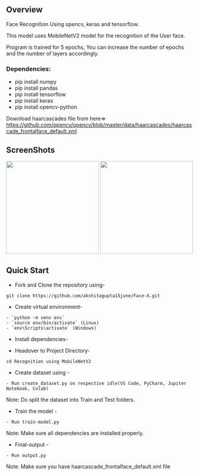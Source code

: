 ## Overview
Face Recognition Using opencv, keras and tensorflow.

This model uses MobileNetV2 model for the recognition of the  User face.

Program is trained for 5 epochs, You can increase the number of epochs and the number of layers accordingly.


### Dependencies:
* pip install numpy
* pip install pandas
* pip install tensorflow
* pip install keras
* pip install opencv-python

Download haarcascades file from here=> https://github.com/opencv/opencv/blob/master/data/haarcascades/haarcascade_frontalface_default.xml

## ScreenShots

<img src="Screenshot from  2020-12-15 21-17-56.png" height="250px">
<img src="Screenshot from 2020-12-11 21-18-31.png" height="250px">


## Quick Start

- Fork and Clone the repository using-
```
git clone https://github.com/akshitagupta15june/Face-X.git
```
- Create virtual environment-
```
- `python -m venv env`
- `source env/bin/activate` (Linux)
- `env\Scripts\activate` (Windows)
```
- Install dependencies-

- Headover to Project Directory- 
```
cd Recognition using MobileNetV2
```
- Create dataset using -
```
- Run create_dataset.py on respective idle(VS Code, PyCharm, Jupiter Notebook, Colab)
```
Note: Do split the dataset into Train and Test folders.

- Train the model -
```
- Run train-model.py
```
Note: Make sure all dependencies are installed properly.

- Final-output -
```
- Run output.py
```
Note: Make sure you have haarcascade_frontalface_default.xml file 
